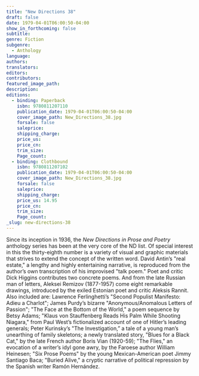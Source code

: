 ```yaml
---
title: "New Directions 38"
draft: false
date: 1979-04-01T06:00:50-04:00
show_in_forthcoming: false
subtitle:
genre: Fiction
subgenre:
  - Anthology
language:
authors:
translators:
editors:
contributors:
featured_image_path:
description:
editions:
  - binding: Paperback
    isbn: 9780811207110
    publication_date: 1979-04-01T06:00:50-04:00
    cover_image_path: New_Directions_38.jpg
    forsale: false
    saleprice:
    shipping_charge:
    price_us:
    price_cn:
    trim_size:
    Page_count:
  - binding: Clothbound
    isbn: 9780811207102
    publication_date: 1979-04-01T06:00:50-04:00
    cover_image_path: New_Directions_38.jpg
    forsale: false
    saleprice:
    shipping_charge:
    price_us: 14.95
    price_cn:
    trim_size:
    Page_count:
_slug: new-directions-38
---
```


Since its inception in 1936, the _New Directions in Prose and Poetry_ anthology series has been at the very core of the ND list. Of special interest in this the thirty-eighth number is a variety of visual and graphic materials that strives to extend the concept of the written word. David Antin’s "real estate," a lengthy and highly entertaining narrative, is reproduced from the author’s own transcription of his improvised "talk poem." Poet and critic Dick Higgins contributes two concrete poems. And from the late Russian man of letters, Aleksei Remizov (1877-1957) come eight remarkable drawings, introduced by the exiled Estonian poet and critic Aleksis Rannit. Also included are: Lawrence Ferlinghetti’s "Second Populist Manifesto: Adieu a CharIot"; James Purdy’s bizarre "Anonymous/Anomalous Letters of Passion"; "The Face at the Bottom of the World," a poem sequence by Betsy Adams; "Klaus von Stauffenberg Reads His Palm While Shooting Niagara," from Paul West’s fictionalized account of one of Hitler’s leading generals; Peter Kurinsky’s "The Investigation,” a tale of a young man’s unearthing of family skeletons; a newly translated story, "Blues for a Black Cat," by the late French author Boris Vian (1920-59); "The Flies," an evocation of a writer’s idyl gone awry, by the Faroese author William Heinesen; "Six Prose Poems" by the young Mexican-American poet Jimmy Santiago Baca; "Buried Alive," a cryptic narrative of political repression by the Spanish writer Ramón Hernández.

